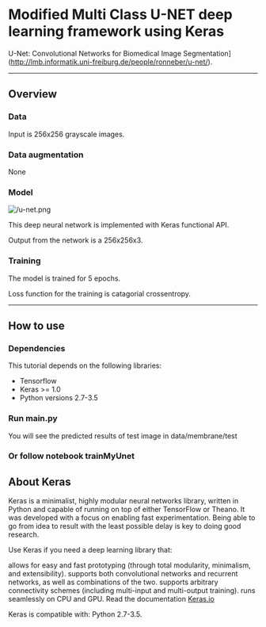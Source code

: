 # Modified Multi Class U-NET deep learning framework using Keras

U-Net: Convolutional Networks for Biomedical Image Segmentation](http://lmb.informatik.uni-freiburg.de/people/ronneber/u-net/).

---

## Overview

### Data

Input is 256x256 grayscale images.

### Data augmentation

None


### Model

![/u-net.png](/u-net.png)

This deep neural network is implemented with Keras functional API.

Output from the network is a 256x256x3.

### Training

The model is trained for 5 epochs.

Loss function for the training is catagorial crossentropy.


---

## How to use

### Dependencies

This tutorial depends on the following libraries:

* Tensorflow
* Keras >= 1.0
* Python versions 2.7-3.5

### Run main.py

You will see the predicted results of test image in data/membrane/test

### Or follow notebook trainMyUnet


## About Keras

Keras is a minimalist, highly modular neural networks library, written in Python and capable of running on top of either TensorFlow or Theano. It was developed with a focus on enabling fast experimentation. Being able to go from idea to result with the least possible delay is key to doing good research.

Use Keras if you need a deep learning library that:

allows for easy and fast prototyping (through total modularity, minimalism, and extensibility).
supports both convolutional networks and recurrent networks, as well as combinations of the two.
supports arbitrary connectivity schemes (including multi-input and multi-output training).
runs seamlessly on CPU and GPU.
Read the documentation [Keras.io](http://keras.io/)

Keras is compatible with: Python 2.7-3.5.
